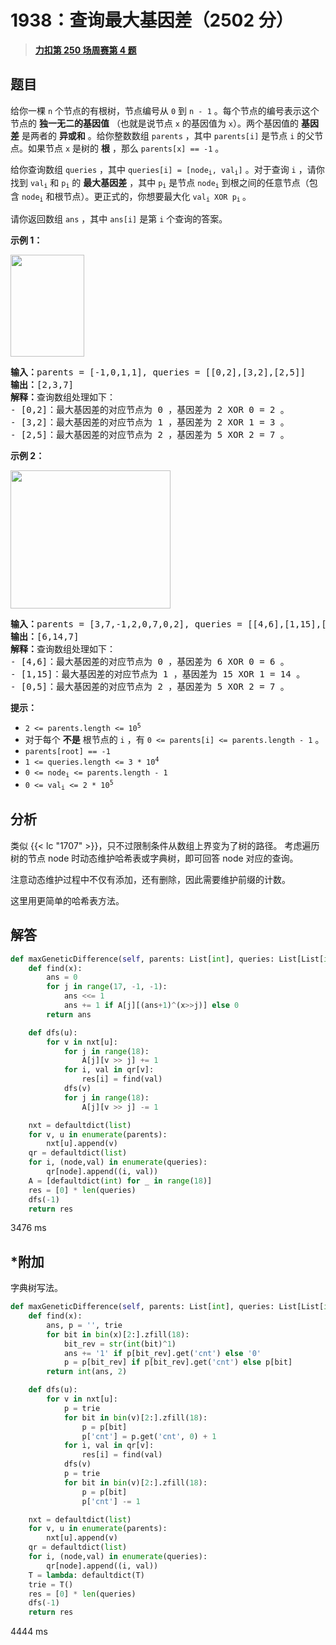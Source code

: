 # 1938：查询最大基因差（2502 分）


> <u>**[力扣第 250 场周赛第 4 题](https://leetcode.cn/problems/maximum-genetic-difference-query/)**</u>

## 题目

<p>给你一棵 <code>n</code> 个节点的有根树，节点编号从 <code>0</code> 到 <code>n - 1</code> 。每个节点的编号表示这个节点的 <strong>独一无二的基因值</strong> （也就是说节点 <code>x</code> 的基因值为 <code>x</code>）。两个基因值的 <strong>基因差</strong> 是两者的 <strong>异或和</strong> 。给你整数数组 <code>parents</code> ，其中 <code>parents[i]</code> 是节点 <code>i</code> 的父节点。如果节点 <code>x</code> 是树的 <strong>根</strong> ，那么 <code>parents[x] == -1</code> 。</p>

<p>给你查询数组 <code>queries</code> ，其中 <code>queries[i] = [node<sub>i</sub>, val<sub>i</sub>]</code> 。对于查询 <code>i</code> ，请你找到 <code>val<sub>i</sub></code> 和 <code>p<sub>i</sub></code> 的 <strong>最大基因差</strong> ，其中 <code>p<sub>i</sub></code> 是节点 <code>node<sub>i</sub></code> 到根之间的任意节点（包含 <code>node<sub>i</sub></code> 和根节点）。更正式的，你想要最大化 <code>val<sub>i</sub> XOR p<sub>i</sub></code><sub> </sub>。</p>

<p>请你返回数组<em> </em><code>ans</code> ，其中 <code>ans[i]</code> 是第 <code>i</code> 个查询的答案。</p>



<p><strong>示例 1：</strong></p>
<img alt="" src="https://assets.leetcode.com/uploads/2021/06/29/c1.png" style="width: 118px; height: 163px;">
<pre><b>输入：</b>parents = [-1,0,1,1], queries = [[0,2],[3,2],[2,5]]
<b>输出：</b>[2,3,7]
<strong>解释：</strong>查询数组处理如下：
- [0,2]：最大基因差的对应节点为 0 ，基因差为 2 XOR 0 = 2 。
- [3,2]：最大基因差的对应节点为 1 ，基因差为 2 XOR 1 = 3 。
- [2,5]：最大基因差的对应节点为 2 ，基因差为 5 XOR 2 = 7 。
</pre>

<p><strong>示例 2：</strong></p>
<img alt="" src="https://assets.leetcode.com/uploads/2021/06/29/c2.png" style="width: 256px; height: 221px;">
<pre><b>输入：</b>parents = [3,7,-1,2,0,7,0,2], queries = [[4,6],[1,15],[0,5]]
<b>输出：</b>[6,14,7]
<strong>解释：</strong>查询数组处理如下：
- [4,6]：最大基因差的对应节点为 0 ，基因差为 6 XOR 0 = 6 。
- [1,15]：最大基因差的对应节点为 1 ，基因差为 15 XOR 1 = 14 。
- [0,5]：最大基因差的对应节点为 2 ，基因差为 5 XOR 2 = 7 。
</pre>



<p><strong>提示：</strong></p>

<ul>
<li><code>2 &lt;= parents.length &lt;= 10<sup>5</sup></code></li>
<li>对于每个 <strong>不是</strong> 根节点的 <code>i</code> ，有 <code>0 &lt;= parents[i] &lt;= parents.length - 1</code> 。</li>
<li><code>parents[root] == -1</code></li>
<li><code>1 &lt;= queries.length &lt;= 3 * 10<sup>4</sup></code></li>
<li><code>0 &lt;= node<sub>i</sub> &lt;= parents.length - 1</code></li>
<li><code>0 &lt;= val<sub>i</sub> &lt;= 2 * 10<sup>5</sup></code></li>
</ul>


## 分析

类似 {{< lc "1707" >}}，只不过限制条件从数组上界变为了树的路径。
考虑遍历树的节点 node 时动态维护哈希表或字典树，即可回答 node 对应的查询。

注意动态维护过程中不仅有添加，还有删除，因此需要维护前缀的计数。

这里用更简单的哈希表方法。

## 解答

```python
def maxGeneticDifference(self, parents: List[int], queries: List[List[int]]) -> List[int]:
    def find(x):
        ans = 0
        for j in range(17, -1, -1):
            ans <<= 1
            ans += 1 if A[j][(ans+1)^(x>>j)] else 0
        return ans

    def dfs(u):
        for v in nxt[u]:
            for j in range(18):
                A[j][v >> j] += 1
            for i, val in qr[v]:
                res[i] = find(val)
            dfs(v)
            for j in range(18):
                A[j][v >> j] -= 1

    nxt = defaultdict(list)
    for v, u in enumerate(parents):
        nxt[u].append(v)
    qr = defaultdict(list)
    for i, (node,val) in enumerate(queries):
        qr[node].append((i, val))
    A = [defaultdict(int) for _ in range(18)]
    res = [0] * len(queries)
    dfs(-1)
    return res
```

3476 ms

## *附加

字典树写法。

```python
def maxGeneticDifference(self, parents: List[int], queries: List[List[int]]) -> List[int]:
    def find(x):
        ans, p = '', trie
        for bit in bin(x)[2:].zfill(18):
            bit_rev = str(int(bit)^1)
            ans += '1' if p[bit_rev].get('cnt') else '0'
            p = p[bit_rev] if p[bit_rev].get('cnt') else p[bit]
        return int(ans, 2)

    def dfs(u):
        for v in nxt[u]:
            p = trie
            for bit in bin(v)[2:].zfill(18):
                p = p[bit]
                p['cnt'] = p.get('cnt', 0) + 1
            for i, val in qr[v]:
                res[i] = find(val)
            dfs(v)
            p = trie
            for bit in bin(v)[2:].zfill(18):
                p = p[bit]
                p['cnt'] -= 1

    nxt = defaultdict(list)
    for v, u in enumerate(parents):
        nxt[u].append(v)
    qr = defaultdict(list)
    for i, (node,val) in enumerate(queries):
        qr[node].append((i, val))
    T = lambda: defaultdict(T)
    trie = T()
    res = [0] * len(queries)
    dfs(-1)
    return res
```

4444 ms

